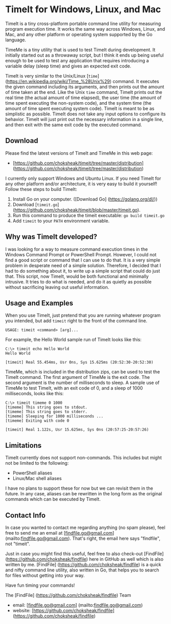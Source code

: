 TimeIt for Windows, Linux, and Mac
==================================

TimeIt is a tiny cross-platform portable command line utility for measuring program execution time. It works the same way across Windows, Linux, and Mac, and any other platform or operating system supported by the Go language.

TimeMe is a tiny utility that is used to test TimeIt during development. It initially started out as a throwaway script, but I think it ends up being useful enough to be used to test any application that requires introducing a variable delay (sleep time) and gives an expected exit code.

TimeIt is very similar to the Unix/Linux [`time`] (https://en.wikipedia.org/wiki/Time_%28Unix%29) command. It executes the given command including its arguments, and then prints out the amount of time taken at the end. Like the Unix `time` command, TimeIt prints out the real time (the actual amount of time elapsed), the user time (the amount of time spent executing the non-system code), and the system time (the amount of time spent executing system code). TimeIt is meant to be as simplistic as possible. TimeIt does not take any input options to configure its behavior. TimeIt will just print out the necessary information in a single line, and then exit with the same exit code by the executed command.

Download
--------
Please find the latest versions of TimeIt and TimeMe in this web page:

- [https://github.com/choksheak/timeit/tree/master/distribution] (https://github.com/choksheak/timeit/tree/master/distribution)

I currently only support Windows and Ubuntu Linux. If you need TimeIt for any other platform and/or architecture, it is very easy to build it yourself! Follow these steps to build TimeIt:

1. Install Go on your computer. ([Download Go] (https://golang.org/dl/))
2. Download [`timeit.go`] (https://github.com/choksheak/timeit/blob/master/timeit.go).
3. Run this command to produce the timeit executable: `go build timeit.go`
4. Add `timeit` to your `PATH` environment variable.

Why was TimeIt developed?
-------------------------

I was looking for a way to measure command execution times in the Windows Command Prompt or PowerShell Prompt. However, I could not find a good script or command that I can use to do that. It is a very simple problem in desperate need of a simple solution. Therefore, I decided that I had to do something about it, to write up a simple script that could do just that. This script, now TimeIt, would be both functional and minimally intrusive. It tries to do what is needed, and do it as quietly as possible without sacrificing leaving out useful information.

Usage and Examples
------------------

When you use TimeIt, just pretend that you are running whatever program you intended, but add `timeit` right to the front of the command line.

```
USAGE: timeit <command> [arg]...
```

For example, the Hello World sample run of TimeIt looks like this:

```
C:\> timeit echo Hello World
Hello World

[timeit] Real 55.454ms, Usr 0ns, Sys 15.625ms (20:52:30-20:52:30)
```

TimeMe, which is included in the distribution zips, can be used to test the TimeIt command. The first argument of TimeMe is the exit code. The second argument is the number of milliseconds to sleep. A sample use of TimeMe to test TimeIt, with an exit code of 0, and a sleep of 1000 milliseconds, looks like this:

```
C:\> timeit timeme 0 1000
[timeme] This string goes to stdout.
[timeme] This string goes to stderr.
[timeme] Sleeping for 1000 milliseconds ...
[timeme] Exiting with code 0

[timeit] Real 1.122s, Usr 15.625ms, Sys 0ns (20:57:25-20:57:26)
```

Limitations
-----------
TimeIt currently does not support non-commands. This includes but might not be limited to the following:
- PowerShell aliases
- Linux/Mac shell aliases

I have no plans to support these for now but we can revisit them in the future. In any case, aliases can be rewritten in the long form as the original commands which can be executed by TimeIt.

Contact Info
------------
In case you wanted to contact me regarding anything (no spam please), feel free to send me an email at [findfile.go@gmail.com] (mailto:findfile.go@gmail.com). That's right, the email here says "findfile", not "timeit".

Just in case you might find this useful, feel free to also check-out [FindFile] (https://github.com/choksheak/findfile) here in GitHub as well which is also written by me. [FindFile] (https://github.com/choksheak/findfile) is a quick and nifty command line utility, also written in Go, that helps you to search for files without getting into your way.

Have fun timing your commands!

The [FindFile] (https://github.com/choksheak/findfile) Team

- email: [findfile.go@gmail.com] (mailto:findfile.go@gmail.com)
- website: [https://github.com/choksheak/findfile] (https://github.com/choksheak/findfile)

